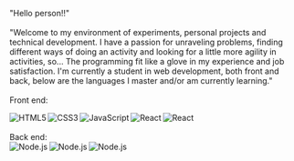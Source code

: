 "Hello person!!"
<br/><br/>
"Welcome to my environment of experiments, personal projects and technical development.
I have a passion for unraveling problems, finding different ways of doing an activity 
and looking for a little more agility in activities, so... The programming fit like a 
glove in my experience and job satisfaction.
I'm currently a student in web development, both front and back,
below are the languages ​​I master and/or am currently learning."
<br/><br/>
Front end:
<div style="vertical-align: middle;">
  <img align="left" alt="HTML5"  
       src="https://img.shields.io/badge/HTML-239120?style=for-the-badge&logo=html5&logoColor=white" />
  <img align="left" alt="CSS3" 
       src="https://img.shields.io/badge/CSS-239120?&style=for-the-badge&logo=css3&logoColor=white" />
  <img align="left" alt="JavaScript" 
       src="https://img.shields.io/badge/JavaScript-F7DF1E?style=for-the-badge&logo=javascript&logoColor=black" />
  <img align="left" alt="React" 
       src="https://img.shields.io/badge/React-20232A?style=for-the-badge&logo=react&logoColor=61DAFB" />
  <img align="left" alt="React" 
       src="https://img.shields.io/badge/Python-3776AB?style=for-the-badge&logo=python&logoColor=white" />
 </div>
 <br/><br/>
 Back end:
<div style="vertical-align: middle;">
  <img align="left" alt="Node.js"  
       src="https://img.shields.io/badge/Node.js-43853D?style=for-the-badge&logo=node.js&logoColor=white" />
  <img align="left" alt="Node.js" 
       src="https://img.shields.io/badge/MongoDB-4EA94B?style=for-the-badge&logo=mongodb&logoColor=white" />
  <img align="left" alt="Node.js" 
       src="https://img.shields.io/badge/PostgreSQL-316192?style=for-the-badge&logo=postgresql&logoColor=white" />
</div>
<br/><br/>
